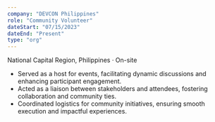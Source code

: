 ```yaml
---
company: "DEVCON Philippines"
role: "Community Volunteer"
dateStart: "07/15/2023"
dateEnd: "Present"
type: "org"
---
```


National Capital Region, Philippines · On-site

- Served as a host for events, facilitating dynamic discussions and enhancing participant engagement.
- Acted as a liaison between stakeholders and attendees, fostering collaboration and community ties.
- Coordinated logistics for community initiatives, ensuring smooth execution and impactful experiences.

<!-- <div class="flex flex-col md:flex-row items-start md:items-center gap-6">
    <div class="flex-wrap w-11/12 md:w-1/3">
        <img src="/work/external/DEVCONChess.avif" alt="Devcon Volunteer" class="shadow-md rounded-md object-fill h-56 w-96">
    </div>
    <div class="flex-wrap w-11/12 md:w-1/3">
        <img src="/work/external/DEVCONCamanava.avif" alt="Devcon Volunteer" class="shadow-md rounded-md object-fill h-56 w-96">
    </div>
</div> -->
